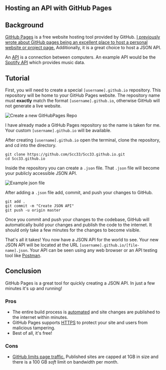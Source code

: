 ## Hosting an API with GitHub Pages

## Background

[GitHub Pages](https://pages.github.com/) is a free website hosting tool provided by GitHub. [I previously wrote about GitHub pages being an excellent place to host a personal website or project page.](https://blog.seancoughlin.me/building-a-personal-website-with-github-pages) Additionally, it is a great choice to host a JSON API. 

An [API](https://en.wikipedia.org/wiki/API) is a connection between computers. An example API would be the [Spotify API](https://developer.spotify.com/documentation/web-api/) which provides music data.

## Tutorial 

First, you will need to create a special `[username].github.io` repository. This repository will be home to your GitHub Pages website. The repository name must **exactly** match the format `[username].github.io`, otherwise GitHub will not generate a live website.

![Create a new GitHubPages Repo](https://cdn.hashnode.com/res/hashnode/image/upload/v1642186114174/26yRishrk.png)

I have already made a GitHub Pages repository so the name is taken for me. Your custom `[username].github.io` will be available.

After creating `[username].github.io` open the terminal, clone the repository, and cd into the directory.

```
git clone https://github.com/Scc33/Scc33.github.io.git
cd Scc33.github.io
```

Inside the repository you can create a `.json` file. That `.json` file will become your publicly accessible JSON API.


![Example json file](https://cdn.hashnode.com/res/hashnode/image/upload/v1642187567249/8-aI-Cce4.png)

After adding a `.json` file add, commit, and push your changes to GitHub.

```
git add .
git commit -m "Create JSON API"
git push -u origin master
```

Once you commit and push your changes to the codebase, GitHub will automatically build your changes and publish the code to the internet. It should only take a few minutes for the changes to become visible.

That's all it takes! You now have a JSON API for the world to see. Your new JSON API will be located at the URL `[username].github.io/[file-name].json`. Your API can be seen using any web browser or an API testing tool like [Postman](https://www.postman.com/).

## Conclusion

GitHub Pages is a great tool for quickly creating a JSON API. In just a few minutes it's up and running! 

### Pros

- The entire build process is [automated](https://github.com/features/actions) and site changes are published to the internet within minutes.
- GitHub Pages supports [HTTPS](https://en.wikipedia.org/wiki/HTTPS) to protect your site and users from malicious tampering.
- Best of all, it's free!

### Cons

- [GitHub limits page traffic.](https://docs.github.com/en/pages/getting-started-with-github-pages/about-github-pages#usage-limits) Published sites are capped at 1GB in size and there is a 100 GB *soft* limit on bandwidth per month.


